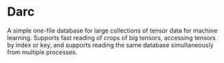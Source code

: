 # Darc
A simple one-file database for large collections of tensor data for machine learning. Supports fast reading of crops of big tensors, accessing tensors by index or key, and supports reading the same database simultaneously from multiple processes.
